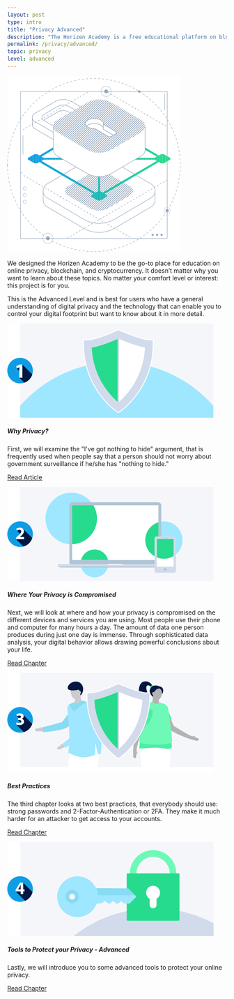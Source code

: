 ```yaml
---
layout: post
type: intro
title: "Privacy Advanced"
description: "The Horizen Academy is a free educational platform on blockchain technology, cryptocurrency, and privacy. This chapter covers several digital privacy topics at an advanced level. These topics are: The Nothing To Hide Arguement, Computer Privacy, Cell Phone Privacy, and the actions you can take to strengthen your digital privacy."
permalink: /privacy/advanced/
topic: privacy
level: advanced
---
```


<div class="row mb-3">
    <div class="col-md-3">
        <img src="/assets/img/icons/topics/privacy-blueprint.svg" alt="Horizen privacy blueprint" class="lead-icon"/>
    </div>
    <div class="col-md-9 lead">
        <p>We designed the Horizen Academy to be the go-to place for education on online privacy, blockchain, and cryptocurrency. It doesn’t matter why you want to learn about these topics. No matter your comfort level or interest: this project is for you.</p>
        <p>This is the Advanced Level and is best for users who have a general understanding of digital privacy and the technology that can enable you to control your digital footprint but want to know about it in more detail.</p>
    </div>
</div> 


<div class="row mt-5">
    <div class="col-md-3">
        <a href="{{ site.baseurl }}{% post_url /privacy/advanced/2024-01-01-the-nothing-to-hide-argument %}">
            <img src="/assets/post_files/privacy/advanced/intro/why2.svg" alt="Why Privacy" />
        </a>
    </div>
    <div class="col-md-9">
        <h5 class="intro-article-title">Why Privacy?</h5>
        <p class="mb-1">
            First, we will examine the "I've got nothing to hide" argument, that is frequently used when people say that a person should not worry about government surveillance if he/she has "nothing to hide."
        </p>
        <p class="mb-0">
            <a class="font-weight-bold" href="{{ site.baseurl }}{% post_url /privacy/advanced/2024-01-01-the-nothing-to-hide-argument %}">Read Article</a>
        </p>
    </div>
</div>

<div class="row mt-5">
    <div class="col-md-3">
        <a href="{{ site.baseurl }}{% post_url /privacy/advanced/2024-02-01-where-your-privacy-is-compromised %}">
            <img src="/assets/post_files/privacy/advanced/intro/where2.svg" alt="Where Your Privacy is Compromised" />
        </a>
    </div>
    <div class="col-md-9">
        <h5 class="intro-article-title">Where Your Privacy is Compromised</h5>
        <p class="mb-1">
            Next, we will look at where and how your privacy is compromised on the different devices and services you are using. Most people use their phone and computer for many hours a day. The amount of data one person produces during just one day is immense. Through sophisticated data analysis, your digital behavior allows drawing powerful conclusions about your life.
        </p>
        <p class="mb-0">
            <a class="font-weight-bold" href="{{ site.baseurl }}{% post_url /privacy/advanced/2024-02-01-where-your-privacy-is-compromised %}">Read Chapter</a>
        </p>
    </div>
</div>

<div class="row mt-5">
    <div class="col-md-3">
        <a href="{{ site.baseurl }}{% post_url /privacy/advanced/2024-03-01-best-practices %}">
            <img src="/assets/post_files/privacy/advanced/intro/tools2.svg" alt="Best Practices" />
        </a>
    </div>
    <div class="col-md-9">
        <h5 class="intro-article-title">Best Practices</h5>
        <p class="mb-1">
            The third chapter looks at two best practices, that everybody should use: strong passwords and 2-Factor-Authentication or 2FA. They make it much harder for an attacker to get access to your accounts.
        </p>
        <p class="mb-0">
            <a class="font-weight-bold" href="{{ site.baseurl }}{% post_url /privacy/advanced/2024-03-01-best-practices %}">Read Chapter</a>
        </p>
    </div>
</div>

<div class="row mt-5">
    <div class="col-md-3">
        <a href="{{ site.baseurl }}{% post_url /privacy/advanced/2024-04-01-tools-to-protect-your-privacy %}">
            <img src="/assets/post_files/privacy/advanced/intro/best2.svg" alt="Tools to Protect your Privacy - Advanced" />
        </a>
    </div>
    <div class="col-md-9">
        <h5 class="intro-article-title">Tools to Protect your Privacy - Advanced</h5>
        <p class="mb-1">
            Lastly, we will introduce you to some advanced tools to protect your online privacy.
        </p>
        <p class="mb-0">
            <a class="font-weight-bold" href="{{ site.baseurl }}{% post_url /privacy/advanced/2024-04-01-tools-to-protect-your-privacy %}">Read Chapter</a>
        </p>
    </div>
</div>

